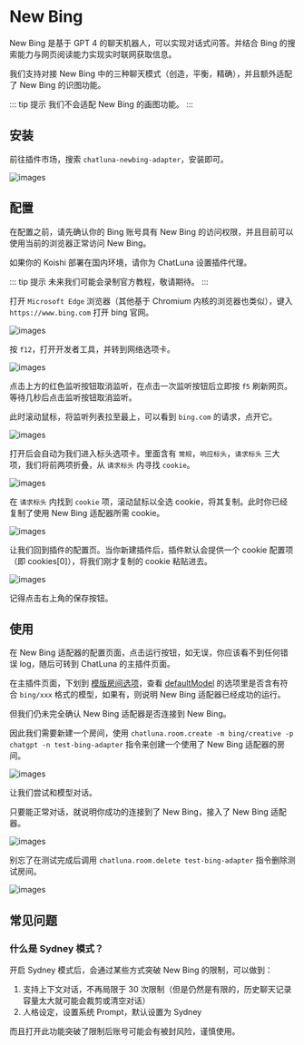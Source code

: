 # New Bing

New Bing 是基于 GPT 4 的聊天机器人，可以实现对话式问答。并结合 Bing 的搜索能力与网页阅读能力实现实时联网获取信息。

我们支持对接 New Bing 中的三种聊天模式（创造，平衡，精确），并且额外适配了 New Bing 的识图功能。

::: tip 提示
我们不会适配 New Bing 的画图功能。
:::

## 安装

前往插件市场，搜索 `chatluna-newbing-adapter`，安装即可。

![images](../../public/images/plugin_newbing_adapter_1.png)

## 配置

在配置之前，请先确认你的 Bing 账号具有 New Bing 的访问权限，并且目前可以使用当前的浏览器正常访问 New Bing。

如果你的 Koishi 部署在国内环境，请你为 ChatLuna 设置插件代理。

::: tip 提示
未来我们可能会录制官方教程，敬请期待。
:::

打开 `Microsoft Edge` 浏览器（其他基于 Chromium 内核的浏览器也类似），键入 `https://www.bing.com` 打开 bing 官网。

![images](../../public/images/plugin_newbing_cookie_1.png)

按 `f12`，打开开发者工具，并转到网络选项卡。

![images](../../public/images/plugin_newbing_cookie_2.png)

点击上方的红色监听按钮取消监听，在点击一次监听按钮后立即按 `f5` 刷新网页。等待几秒后点击监听按钮取消监听。

此时滚动鼠标，将监听列表拉至最上，可以看到 `bing.com` 的请求，点开它。

![images](../../public/images/plugin_newbing_cookie_3.png)

打开后会自动为我们进入标头选项卡。里面含有 `常规`，`响应标头`，`请求标头` 三大项，我们将前两项折叠，从 `请求标头` 内寻找 `cookie`。

![images](../../public/images/plugin_newbing_cookie_4.png)

在 `请求标头` 内找到 `cookie` 项，滚动鼠标以全选 cookie，将其复制。此时你已经复制了使用 New Bing 适配器所需 cookie。

![images](../../public/images/plugin_newbing_cookie_5.png)

让我们回到插件的配置页。当你新建插件后，插件默认会提供一个 cookie 配置项（即 cookies[0]），将我们刚才复制的 cookie 粘贴进去。

![images](../../public/images/plugin_newbing_pic2.png)

记得点击右上角的保存按钮。

## 使用

在 New Bing 适配器的配置页面，点击运行按钮，如无误，你应该看不到任何错误 log，随后可转到 ChatLuna 的主插件页面。

在主插件页面，下划到 [模版房间选项](../useful-configurations.md#模版房间选项)，查看 [defaultModel](../useful-configurations.md#defaultmodel) 的选项里是否含有符合 `bing/xxx` 格式的模型，如果有，则说明 New Bing 适配器已经成功的运行。

但我们仍未完全确认 New Bing 适配器是否连接到 New Bing。

因此我们需要新建一个房间，使用 `chatluna.room.create -m bing/creative -p chatgpt -n test-bing-adapter` 指令来创建一个使用了 New Bing 适配器的房间。

![images](../../public/images/plugin_newbing_pic3.png)

让我们尝试和模型对话。

只要能正常对话，就说明你成功的连接到了 New Bing，接入了 New Bing 适配器。

![images](../../public/images/plugin_newbing_pic4.png)

别忘了在测试完成后调用 `chatluna.room.delete test-bing-adapter` 指令删除测试房间。

![images](../../public/images/plugin_newbing_pic5.png)

## 常见问题

### 什么是 Sydney 模式？

开启 Sydney 模式后，会通过某些方式突破 New Bing 的限制，可以做到：

1. 支持上下文对话，不再局限于 30 次限制（但是仍然是有限的，历史聊天记录容量太大就可能会裁剪或清空对话）
2. 人格设定，设置系统 Prompt，默认设置为 Sydney

而且打开此功能突破了限制后账号可能会有被封风险，谨慎使用。
